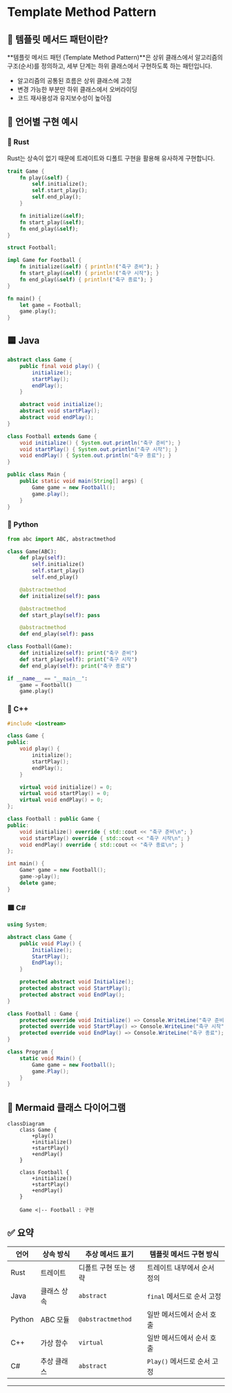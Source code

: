 # Template Method Pattern

## 🧠 템플릿 메서드 패턴이란?
**템플릿 메서드 패턴 (Template Method Pattern)**은
상위 클래스에서 알고리즘의 구조(순서)를 정의하고,
세부 단계는 하위 클래스에서 구현하도록 하는 패턴입니다.
- 알고리즘의 공통된 흐름은 상위 클래스에 고정
- 변경 가능한 부분만 하위 클래스에서 오버라이딩
- 코드 재사용성과 유지보수성이 높아짐



## 🧪 언어별 구현 예시
###  🦀 Rust
Rust는 상속이 없기 때문에 트레이트와 디폴트 구현을 활용해 유사하게 구현합니다.
```rust
trait Game {
    fn play(&self) {
        self.initialize();
        self.start_play();
        self.end_play();
    }

    fn initialize(&self);
    fn start_play(&self);
    fn end_play(&self);
}

struct Football;

impl Game for Football {
    fn initialize(&self) { println!("축구 준비"); }
    fn start_play(&self) { println!("축구 시작"); }
    fn end_play(&self) { println!("축구 종료"); }
}

fn main() {
    let game = Football;
    game.play();
}
```

## 🟦 Java
```java
abstract class Game {
    public final void play() {
        initialize();
        startPlay();
        endPlay();
    }

    abstract void initialize();
    abstract void startPlay();
    abstract void endPlay();
}

class Football extends Game {
    void initialize() { System.out.println("축구 준비"); }
    void startPlay() { System.out.println("축구 시작"); }
    void endPlay() { System.out.println("축구 종료"); }
}

public class Main {
    public static void main(String[] args) {
        Game game = new Football();
        game.play();
    }
}
```


### 🐍 Python
```python
from abc import ABC, abstractmethod

class Game(ABC):
    def play(self):
        self.initialize()
        self.start_play()
        self.end_play()

    @abstractmethod
    def initialize(self): pass

    @abstractmethod
    def start_play(self): pass

    @abstractmethod
    def end_play(self): pass

class Football(Game):
    def initialize(self): print("축구 준비")
    def start_play(self): print("축구 시작")
    def end_play(self): print("축구 종료")

if __name__ == "__main__":
    game = Football()
    game.play()
```


### 🧊 C++
```cpp
#include <iostream>

class Game {
public:
    void play() {
        initialize();
        startPlay();
        endPlay();
    }

    virtual void initialize() = 0;
    virtual void startPlay() = 0;
    virtual void endPlay() = 0;
};

class Football : public Game {
public:
    void initialize() override { std::cout << "축구 준비\n"; }
    void startPlay() override { std::cout << "축구 시작\n"; }
    void endPlay() override { std::cout << "축구 종료\n"; }
};

int main() {
    Game* game = new Football();
    game->play();
    delete game;
}
```


### 🟪 C#
```csharp
using System;

abstract class Game {
    public void Play() {
        Initialize();
        StartPlay();
        EndPlay();
    }

    protected abstract void Initialize();
    protected abstract void StartPlay();
    protected abstract void EndPlay();
}

class Football : Game {
    protected override void Initialize() => Console.WriteLine("축구 준비");
    protected override void StartPlay() => Console.WriteLine("축구 시작");
    protected override void EndPlay() => Console.WriteLine("축구 종료");
}

class Program {
    static void Main() {
        Game game = new Football();
        game.Play();
    }
}
```

## 🧭 Mermaid 클래스 다이어그램
```mermaid
classDiagram
    class Game {
        +play()
        +initialize()
        +startPlay()
        +endPlay()
    }

    class Football {
        +initialize()
        +startPlay()
        +endPlay()
    }

    Game <|-- Football : 구현
```


## ✅ 요약
| 언어     | 상속 방식     | 추상 메서드 표기       | 템플릿 메서드 구현 방식 |
|----------|---------------|------------------------|--------------------------|
| Rust     | 트레이트      | 디폴트 구현 또는 생략  | 트레이트 내부에서 순서 정의 |
| Java     | 클래스 상속   | `abstract`             | `final` 메서드로 순서 고정 |
| Python   | ABC 모듈      | `@abstractmethod`      | 일반 메서드에서 순서 호출 |
| C++      | 가상 함수     | `virtual`              | 일반 메서드에서 순서 호출 |
| C#       | 추상 클래스   | `abstract`             | `Play()` 메서드로 순서 고정 |

---



